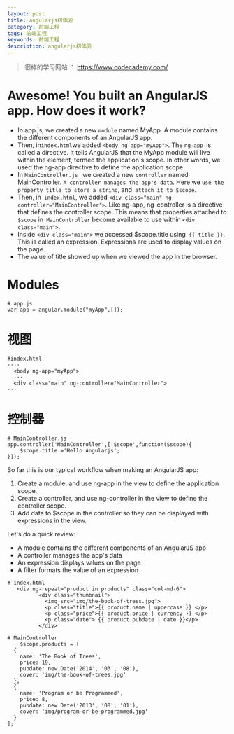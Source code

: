 ```yaml
---
layout: post
title: angularjs初体验
category: 前端工程
tags: 前端工程
keywords: 前端工程
description: angularjs初体验
---
```


> 很棒的学习网站 ： https://www.codecademy.com/

# Awesome! You built an AngularJS app. How does it work?

* In app.js, we created a new `module` named MyApp. A module contains the different components of an AngularJS app.
* Then, in` index.html `we added `<body ng-app="myApp">`. The `ng-app `is called a directive. It tells AngularJS that the MyApp module will live within the <body> element, termed the application's scope. In other words, we used the ng-app directive to define the application scope.
* In `MainController.js ` we created a new `controller` named MainController. `A controller manages the app's data`. Here we `use the property title to store a string`, and` attach it to $scope`.
* Then, in` index.html`, we added `<div class="main" ng-controller="MainController">`. Like ng-app, ng-controller is a directive that defines the controller scope. This means that properties attached to` $scope` in` MainController` become available to use within `<div class="main">`.
* Inside `<div class="main">` we accessed $scope.title using` {{ title }}`. This is called an expression. Expressions are used to display values on the page.
* The value of title showed up when we viewed the app in the browser.

# Modules 

```
# app.js
var app = angular.module("myApp",[]);
```

# 视图

```
#index.html
····
  <body ng-app="myApp">
  ···
  <div class="main" ng-controller="MainController">
···
```

# 控制器

```
# MainController.js
app.controller('MainController',['$scope',function($scope){
    $scope.title ='Hello Angularjs';
}]);

```

So far this is our typical workflow when making an AngularJS app:

1. Create a module, and use ng-app in the view to define the application scope.
2. Create a controller, and use ng-controller in the view to define the controller scope.
3. Add data to $scope in the controller so they can be displayed with expressions in the view.


Let's do a quick review:

* A module contains the different components of an AngularJS app
* A controller manages the app's data
* An expression displays values on the page
* A filter formats the value of an expression


```
# index.html
   <div ng-repeat="product in products" class="col-md-6">
          <div class="thumbnail">
            <img src="img/the-book-of-trees.jpg">
            <p class="title">{{ product.name | uppercase }} </p>
            <p class="price">{{ product.price | currency }} </p>
            <p class="date"> {{ product.pubdate | date }}</p>
          </div>
```


```
# MainController
    $scope.products = [ 
  { 
    name: 'The Book of Trees', 
    price: 19, 
    pubdate: new Date('2014', '03', '08'), 
    cover: 'img/the-book-of-trees.jpg' 
  }, 
  { 
    name: 'Program or be Programmed', 
    price: 8, 
    pubdate: new Date('2013', '08', '01'), 
    cover: 'img/program-or-be-programmed.jpg' 
  } 
];
 
```